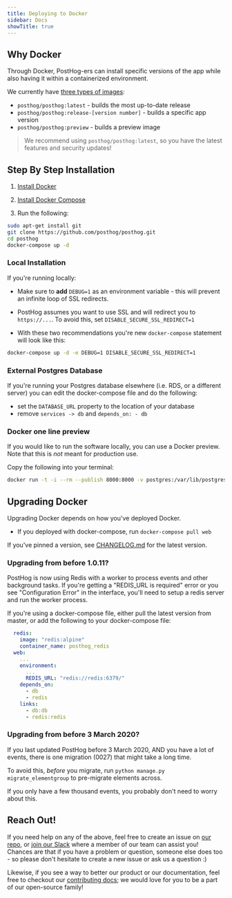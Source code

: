 ```yaml
---
title: Deploying to Docker
sidebar: Docs
showTitle: true
---
```


## Why Docker

Through Docker, PostHog-ers can install specific versions of the app while also having it within a containerized environment.

We currently have [three types of images](https://hub.docker.com/r/posthog/posthog):

- `posthog/posthog:latest` - builds the most up-to-date release
- `posthog/posthog:release-[version number]` - builds a specific app version
- `posthog/posthog:preview` - builds a preview image

> We recommend using `posthog/posthog:latest`, so you have the latest features and security updates!

## Step By Step Installation

1. [Install Docker](https://docs.docker.com/installation/ubuntulinux/)

2. [Install Docker Compose](https://docs.docker.com/compose/install/)

3. Run the following:

```bash
sudo apt-get install git
git clone https://github.com/posthog/posthog.git
cd posthog
docker-compose up -d
```

### Local Installation

If you're running locally:

- Make sure to **add** `DEBUG=1` as an environment variable - this will prevent an infinite loop of SSL redirects.
- PostHog assumes you want to use SSL and will redirect you to `https://...`. To avoid this, set `DISABLE_SECURE_SSL_REDIRECT=1`

- With these two recommendations you're new `docker-compose` statement will look like this:

```bash
docker-compose up -d -e DEBUG=1 DISABLE_SECURE_SSL_REDIRECT=1
```

### External Postgres Database

If you're running your Postgres database elsewhere (i.e. RDS, or a different server) you can edit the docker-compose file and do the following:

- set the `DATABASE_URL` property to the location of your database
- remove `services -> db` and `depends_on: - db`

### Docker one line preview

If you would like to run the software locally, you can use a Docker preview. Note that this is _not_ meant for production use.

Copy the following into your terminal:

```bash
docker run -t -i --rm --publish 8000:8000 -v postgres:/var/lib/postgresql posthog/posthog:preview
```

## Upgrading Docker

Upgrading Docker depends on how you've deployed Docker.

- If you deployed with docker-compose, run `docker-compose pull web`

If you've pinned a version, see [CHANGELOG.md](https://github.com/PostHog/posthog/blob/master/CHANGELOG.md) for the latest version.

### Upgrading from before 1.0.11?

PostHog is now using Redis with a worker to process events and other background tasks. If you're getting a "REDIS_URL is required" error or you see "Configuration Error" in the interface, you'll need to setup a redis server and run the worker process.

If you're using a docker-compose file, either pull the latest version from master, or add the following to your docker-compose file:

```yaml
  redis:
    image: "redis:alpine"
    container_name: posthog_redis
  web:
    ...
    environment:
      ...
      REDIS_URL: "redis://redis:6379/"
    depends_on:
      - db
      - redis
    links:
      - db:db
      - redis:redis
```

### Upgrading from before 3 March 2020?

If you last updated PostHog before 3 March 2020, AND you have a lot of events, there is one migration (0027) that might take a long time.

To avoid this, _before_ you migrate, run `python manage.py migrate_elementgroup` to pre-migrate elements across.

If you only have a few thousand events, you probably don't need to worry about this.

## Reach Out!

If you need help on any of the above, feel free to create an issue on [our repo](https://github.com/PostHog/posthog), or [join our Slack](https://join.slack.com/t/posthogusers/shared_invite/enQtOTY0MzU5NjAwMDY3LTc2MWQ0OTZlNjhkODk3ZDI3NDVjMDE1YjgxY2I4ZjI4MzJhZmVmNjJkN2NmMGJmMzc2N2U3Yjc3ZjI5NGFlZDQ) where a member of our team can assist you! Chances are that if you have a problem or question, someone else does too - so please don't hesitate to create a new issue or ask us a question :)

Likewise, if you see a way to better our product or our documentation, feel free to checkout our [contributing docs](/docs/contributing); we would love for you to be a part of our open-source family!